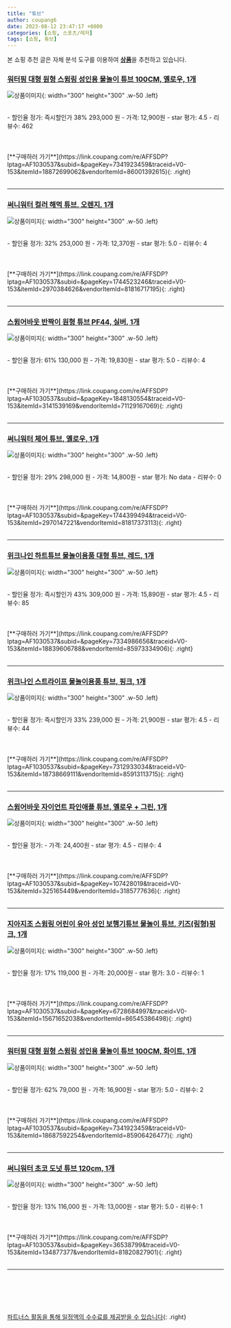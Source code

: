 ```yaml
---
title: "튜브"
author: coupang6
date: 2023-08-12 23:47:17 +0800
categories: [쇼핑, 스포츠/레저]
tags: [쇼핑, 튜브]
---
```


본 쇼핑 추천 글은 자체 분석 도구를 이용하여 [**상품**](https://link.coupang.com/a/bao1ui)을 추천하고 있습니다.

### [워터핑 대형 원형 스윔링 성인용 물놀이 튜브 100CM, 옐로우, 1개](https://link.coupang.com/re/AFFSDP?lptag=AF1030537&subid=&pageKey=7341923459&traceid=V0-153&itemId=18872699062&vendorItemId=86001392615)

![상품이미지](https://thumbnail10.coupangcdn.com/thumbnails/remote/230x230ex/image/vendor_inventory/bd4c/ca454e5f95de95591a894df2bc296562e6113147def73cae0d3943a9bd22.jpg){: width="300" height="300" .w-50 .left}


<br>
- 할인율 정가: 즉시할인가 38%  293,000   원
- 가격: 12,900원
- star 평가: 4.5
- 리뷰수: 462
<br>
<br>
<br>
<br>
[**구매하러 가기**](https://link.coupang.com/re/AFFSDP?lptag=AF1030537&subid=&pageKey=7341923459&traceid=V0-153&itemId=18872699062&vendorItemId=86001392615){: .right}
<br>
<br>

---

### [써니워터 컬러 해먹 튜브, 오렌지, 1개](https://link.coupang.com/re/AFFSDP?lptag=AF1030537&subid=&pageKey=1744523246&traceid=V0-153&itemId=2970384626&vendorItemId=81816717195)

![상품이미지](https://thumbnail8.coupangcdn.com/thumbnails/remote/230x230ex/image/retail/images/596137597632635-6e2d8836-4348-4cd2-9293-400e5f9d831e.png){: width="300" height="300" .w-50 .left}


<br>
- 할인율 정가: 32%  253,000   원
- 가격: 12,370원
- star 평가: 5.0
- 리뷰수: 4
<br>
<br>
<br>
<br>
[**구매하러 가기**](https://link.coupang.com/re/AFFSDP?lptag=AF1030537&subid=&pageKey=1744523246&traceid=V0-153&itemId=2970384626&vendorItemId=81816717195){: .right}
<br>
<br>

---

### [스윔어바웃 반짝이 원형 튜브 PF44, 실버, 1개](https://link.coupang.com/re/AFFSDP?lptag=AF1030537&subid=&pageKey=1848130554&traceid=V0-153&itemId=3141539169&vendorItemId=71129167069)

![상품이미지](https://thumbnail9.coupangcdn.com/thumbnails/remote/230x230ex/image/retail/images/2020/07/20/14/0/bcf05622-b0c7-4480-aac4-22cef453d90e.jpg){: width="300" height="300" .w-50 .left}


<br>
- 할인율 정가: 61%  130,000   원
- 가격: 19,830원
- star 평가: 5.0
- 리뷰수: 4
<br>
<br>
<br>
<br>
[**구매하러 가기**](https://link.coupang.com/re/AFFSDP?lptag=AF1030537&subid=&pageKey=1848130554&traceid=V0-153&itemId=3141539169&vendorItemId=71129167069){: .right}
<br>
<br>

---

### [써니워터 체어 튜브, 옐로우, 1개](https://link.coupang.com/re/AFFSDP?lptag=AF1030537&subid=&pageKey=1744399494&traceid=V0-153&itemId=2970147221&vendorItemId=81817373113)

![상품이미지](https://thumbnail9.coupangcdn.com/thumbnails/remote/230x230ex/image/retail/images/35727302124418-225ca27f-91ad-488d-bc05-90eaec9f6f90.png){: width="300" height="300" .w-50 .left}


<br>
- 할인율 정가: 29%  298,000   원
- 가격: 14,800원
- star 평가: No data
- 리뷰수: 0
<br>
<br>
<br>
<br>
[**구매하러 가기**](https://link.coupang.com/re/AFFSDP?lptag=AF1030537&subid=&pageKey=1744399494&traceid=V0-153&itemId=2970147221&vendorItemId=81817373113){: .right}
<br>
<br>

---

### [위크나인 하트튜브 물놀이용품 대형 튜브, 레드, 1개](https://link.coupang.com/re/AFFSDP?lptag=AF1030537&subid=&pageKey=7334986656&traceid=V0-153&itemId=18839606788&vendorItemId=85973334906)

![상품이미지](https://thumbnail10.coupangcdn.com/thumbnails/remote/230x230ex/image/vendor_inventory/6e46/dc2691655cae980edad6eaa1e32e7989bf0576cca5a1c5dc5b997d26be74.jpg){: width="300" height="300" .w-50 .left}


<br>
- 할인율 정가: 즉시할인가 43%  309,000   원
- 가격: 15,890원
- star 평가: 4.5
- 리뷰수: 85
<br>
<br>
<br>
<br>
[**구매하러 가기**](https://link.coupang.com/re/AFFSDP?lptag=AF1030537&subid=&pageKey=7334986656&traceid=V0-153&itemId=18839606788&vendorItemId=85973334906){: .right}
<br>
<br>

---

### [위크나인 스트라이프 물놀이용품 튜브, 핑크, 1개](https://link.coupang.com/re/AFFSDP?lptag=AF1030537&subid=&pageKey=7312933034&traceid=V0-153&itemId=18738669111&vendorItemId=85913113715)

![상품이미지](https://thumbnail9.coupangcdn.com/thumbnails/remote/230x230ex/image/vendor_inventory/1ff3/b825786feff98ea48f02fcaa1d160cfb47b7d75c18fd88cbbe4eb406d707.jpg){: width="300" height="300" .w-50 .left}


<br>
- 할인율 정가: 즉시할인가 33%  239,000   원
- 가격: 21,900원
- star 평가: 4.5
- 리뷰수: 44
<br>
<br>
<br>
<br>
[**구매하러 가기**](https://link.coupang.com/re/AFFSDP?lptag=AF1030537&subid=&pageKey=7312933034&traceid=V0-153&itemId=18738669111&vendorItemId=85913113715){: .right}
<br>
<br>

---

### [스윔어바웃 자이언트 파인애플 튜브, 옐로우 + 그린, 1개](https://link.coupang.com/re/AFFSDP?lptag=AF1030537&subid=&pageKey=107428019&traceid=V0-153&itemId=325165449&vendorItemId=3185777636)

![상품이미지](https://thumbnail9.coupangcdn.com/thumbnails/remote/230x230ex/image/retail/images/2017/07/04/13/0/ce9032fa-f1a8-4c38-ae44-06722b2c95cb.jpg){: width="300" height="300" .w-50 .left}


<br>
- 할인율 정가: 
- 가격: 24,400원
- star 평가: 4.5
- 리뷰수: 4
<br>
<br>
<br>
<br>
[**구매하러 가기**](https://link.coupang.com/re/AFFSDP?lptag=AF1030537&subid=&pageKey=107428019&traceid=V0-153&itemId=325165449&vendorItemId=3185777636){: .right}
<br>
<br>

---

### [지아지조 스윔링 어린이 유아 성인 보행기튜브 물놀이 튜브, 키즈(링형)핑크, 1개](https://link.coupang.com/re/AFFSDP?lptag=AF1030537&subid=&pageKey=6728684997&traceid=V0-153&itemId=15671652038&vendorItemId=86545386498)

![상품이미지](https://thumbnail9.coupangcdn.com/thumbnails/remote/230x230ex/image/vendor_inventory/c4b4/6a5898fc2deae691ad1f0097e41cf8e2dd615d9f843a7e253443247cf24a.jpg){: width="300" height="300" .w-50 .left}


<br>
- 할인율 정가: 17%  119,000   원
- 가격: 20,000원
- star 평가: 3.0
- 리뷰수: 1
<br>
<br>
<br>
<br>
[**구매하러 가기**](https://link.coupang.com/re/AFFSDP?lptag=AF1030537&subid=&pageKey=6728684997&traceid=V0-153&itemId=15671652038&vendorItemId=86545386498){: .right}
<br>
<br>

---

### [워터핑 대형 원형 스윔링 성인용 물놀이 튜브 100CM, 화이트, 1개](https://link.coupang.com/re/AFFSDP?lptag=AF1030537&subid=&pageKey=7341923459&traceid=V0-153&itemId=18687592254&vendorItemId=85906426477)

![상품이미지](https://thumbnail9.coupangcdn.com/thumbnails/remote/230x230ex/image/vendor_inventory/37b2/e097dadcf7dd4b79836bbe8ef460f4465ed6484caa98fb45e55d9484aa41.jpg){: width="300" height="300" .w-50 .left}


<br>
- 할인율 정가: 62%  79,000   원
- 가격: 16,900원
- star 평가: 5.0
- 리뷰수: 2
<br>
<br>
<br>
<br>
[**구매하러 가기**](https://link.coupang.com/re/AFFSDP?lptag=AF1030537&subid=&pageKey=7341923459&traceid=V0-153&itemId=18687592254&vendorItemId=85906426477){: .right}
<br>
<br>

---

### [써니워터 초코 도넛 튜브 120cm, 1개](https://link.coupang.com/re/AFFSDP?lptag=AF1030537&subid=&pageKey=36538799&traceid=V0-153&itemId=134877377&vendorItemId=81820827901)

![상품이미지](https://thumbnail7.coupangcdn.com/thumbnails/remote/230x230ex/image/retail/images/999436764401548-7e0f480c-d025-45ba-b32f-e4b1177ea690.JPG){: width="300" height="300" .w-50 .left}


<br>
- 할인율 정가: 13%  116,000   원
- 가격: 13,000원
- star 평가: 5.0
- 리뷰수: 1
<br>
<br>
<br>
<br>
[**구매하러 가기**](https://link.coupang.com/re/AFFSDP?lptag=AF1030537&subid=&pageKey=36538799&traceid=V0-153&itemId=134877377&vendorItemId=81820827901){: .right}
<br>
<br>

---
<br><br><br><br><br> [파트너스 활동을 통해 일정액의 수수료를 제공받을 수 있습니다](https://link.coupang.com/a/bao1ui){: .right}